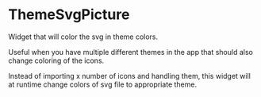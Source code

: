 
# ThemeSvgPicture

Widget that will color the svg in theme colors.

Useful when you have multiple different themes in the app that should also change coloring of the icons.

Instead of importing x number of icons and handling them, this widget will at runtime change colors of svg
file to appropriate theme.
